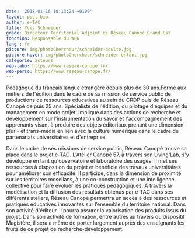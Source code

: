 ```yaml
---
date: '2018-01-16 10:13:24 +0100'
layout: post-bio
author: e-TAC
title: Yves Schneider
grade: Directeur Territorial Adjoint de Réseau Canopé Grand Est
fonction: Responsable du WP6
lang : fr
picture: img/photoChercheur/schneider-adulte.jpg
picture-hover: img/photoChercheur/schneider-enfant.jpg
categorie: acteurs
web-labo: https://www.reseau-canope.fr/
web-perso: https://www.reseau-canope.fr/
---
```


Pédagogue du français langue étrangère depuis plus de 30 ans.Formé aux métiers de l'édition dans le cadre de sa mission de service public de productions de ressources éducatives au sein du CRDP puis de Réseau Canopé de puis 25 ans. Spécialiste de l'édition, du pilotage d'équipes et du management en mode projet. Impliqué dans des actions de recherche et développement sur l'instrumentation du savoir et l'accompagnement des apprenants visant à produire des objets éditoriaux prenant une dimension pluri- et trans-média en lien avec la culture numérique dans le cadre de partenariats universitaires et d'entreprise.  

Dans le cadre de ses missions de service public, Réseau Canopé trouve sa place dans le projet e-TAC. L'Atelier Canopé 57, à travers son Living'Lab, s'y développe en tant qu'observatoire et laboratoire des usages. Il met ses ressources à disposition du projet et bénéficie des travaux universitaires pour améliorer son efficacité. Il participe, dans la dimension de proximité sur les territoires mosellans, à une co-construction et une intelligence collective pour faire évoluer les pratiques pédagogiques. À travers la modélisation et la diffusion des résultats obtenus par e-TAC dans ses différents ateliers, Réseau Canopé permettra un accès à des ressources et pratiques éducatives innovantes sur l’ensemble du territoire national. Dans son activité d'éditeur, il pourra assurer la valorisation des produits issus du projet. Dans son activité de formation, entre autres au travers du dispositif Magistère, il sera à même de porter largement auprès des enseignants les fruits de ce projet de recherche-développement.


